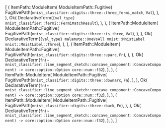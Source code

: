 [
    (
        ItemPath::ModuleItem(
            ModuleItemPath::Fugitive(
                FugitivePath(`mnist_classifier::digits::three::three_fermi_match`, `Val`),
            ),
        ),
        Ok(
            DeclarativeTerm(`{val_type} mnist_classifier::fermi::FermiMatchResult`),
        ),
    ),
    (
        ItemPath::ModuleItem(
            ModuleItemPath::Fugitive(
                FugitivePath(`mnist_classifier::digits::three::is_three`, `Val`),
            ),
        ),
        Ok(
            DeclarativeTerm(`{val_type} malamute::OneVsAll mnist::MnistLabel mnist::MnistLabel::Three`),
        ),
    ),
    (
        ItemPath::ModuleItem(
            ModuleItemPath::Fugitive(
                FugitivePath(`mnist_classifier::digits::three::uparc`, `Fn`),
            ),
        ),
        Ok(
            DeclarativeTerm(`fn(~ mnist_classifier::line_segment_sketch::concave_component::ConcaveComponent) -> core::option::Option core::num::f32`),
        ),
    ),
    (
        ItemPath::ModuleItem(
            ModuleItemPath::Fugitive(
                FugitivePath(`mnist_classifier::digits::three::downarc`, `Fn`),
            ),
        ),
        Ok(
            DeclarativeTerm(`fn(~ mnist_classifier::line_segment_sketch::concave_component::ConcaveComponent) -> core::option::Option core::num::f32`),
        ),
    ),
    (
        ItemPath::ModuleItem(
            ModuleItemPath::Fugitive(
                FugitivePath(`mnist_classifier::digits::three::back`, `Fn`),
            ),
        ),
        Ok(
            DeclarativeTerm(`fn(~ mnist_classifier::line_segment_sketch::concave_component::ConcaveComponent) -> core::option::Option core::num::f32`),
        ),
    ),
]